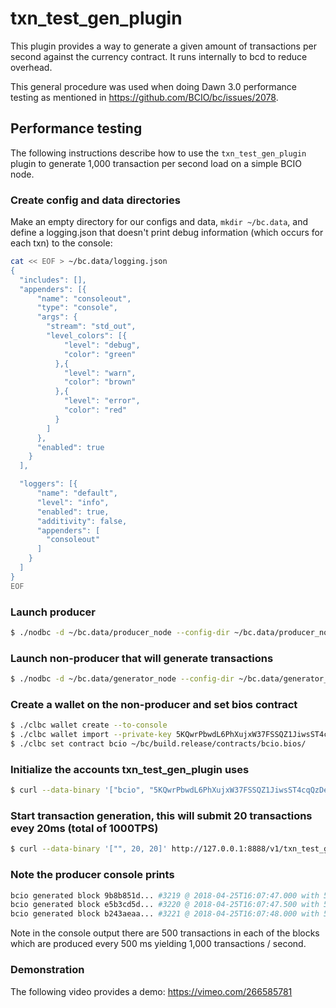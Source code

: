 # txn\_test\_gen\_plugin

This plugin provides a way to generate a given amount of transactions per second against the currency contract. It runs internally to bcd to reduce overhead.

This general procedure was used when doing Dawn 3.0 performance testing as mentioned in https://github.com/BCIO/bc/issues/2078.

## Performance testing

The following instructions describe how to use the `txn_test_gen_plugin` plugin to generate 1,000 transaction per second load on a simple BCIO node.

### Create config and data directories
Make an empty directory for our configs and data, `mkdir ~/bc.data`, and define a logging.json that doesn't print debug information (which occurs for each txn) to the console:
```bash
cat << EOF > ~/bc.data/logging.json
{
  "includes": [],
  "appenders": [{
      "name": "consoleout",
      "type": "console",
      "args": {
        "stream": "std_out",
        "level_colors": [{
            "level": "debug",
            "color": "green"
          },{
            "level": "warn",
            "color": "brown"
          },{
            "level": "error",
            "color": "red"
          }
        ]
      },
      "enabled": true
    }
  ],

  "loggers": [{
      "name": "default",
      "level": "info",
      "enabled": true,
      "additivity": false,
      "appenders": [
        "consoleout"
      ]
    }
  ]
}
EOF
```

### Launch producer
```bash
$ ./nodbc -d ~/bc.data/producer_node --config-dir ~/bc.data/producer_node -l ~/bc.data/logging.json --http-server-address "" -p bcio -e
```

### Launch non-producer that will generate transactions
```bash
$ ./nodbc -d ~/bc.data/generator_node --config-dir ~/bc.data/generator_node -l ~/bc.data/logging.json --plugin bcio::txn_test_gen_plugin --plugin bcio::chain_api_plugin --p2p-peer-address localhost:9876 --p2p-listen-endpoint localhost:5555
```

### Create a wallet on the non-producer and set bios contract
```bash
$ ./clbc wallet create --to-console
$ ./clbc wallet import --private-key 5KQwrPbwdL6PhXujxW37FSSQZ1JiwsST4cqQzDeyXtP79zkvFD3
$ ./clbc set contract bcio ~/bc/build.release/contracts/bcio.bios/ 
```

### Initialize the accounts txn_test_gen_plugin uses
```bash
$ curl --data-binary '["bcio", "5KQwrPbwdL6PhXujxW37FSSQZ1JiwsST4cqQzDeyXtP79zkvFD3"]' http://127.0.0.1:8888/v1/txn_test_gen/create_test_accounts
```

### Start transaction generation, this will submit 20 transactions evey 20ms (total of 1000TPS)
```bash
$ curl --data-binary '["", 20, 20]' http://127.0.0.1:8888/v1/txn_test_gen/start_generation
```

### Note the producer console prints
```bash
bcio generated block 9b8b851d... #3219 @ 2018-04-25T16:07:47.000 with 500 trxs, lib: 3218
bcio generated block e5b3cd5d... #3220 @ 2018-04-25T16:07:47.500 with 500 trxs, lib: 3219
bcio generated block b243aeaa... #3221 @ 2018-04-25T16:07:48.000 with 500 trxs, lib: 3220
```

Note in the console output there are 500 transactions in each of the blocks which are produced every 500 ms yielding 1,000 transactions / second.

### Demonstration
The following video provides a demo: https://vimeo.com/266585781
